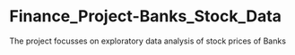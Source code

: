 # Finance_Project-Banks_Stock_Data
The project focusses on exploratory data analysis of stock prices of Banks
